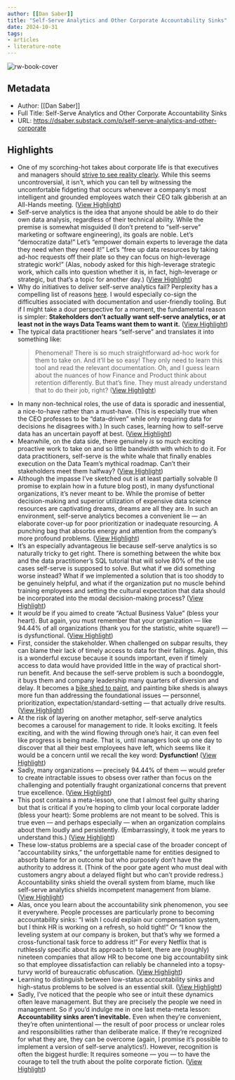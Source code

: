 ```yaml
---
author: [[Dan Saber]]
title: "Self-Serve Analytics and Other Corporate Accountability Sinks"
date: 2024-10-31
tags: 
- articles
- literature-note
---
```

![rw-book-cover](https://substackcdn.com/image/fetch/w_1200,h_600,c_fill,f_jpg,q_auto:good,fl_progressive:steep,g_auto/https%3A%2F%2Fsubstack-post-media.s3.amazonaws.com%2Fpublic%2Fimages%2F79504c3f-0420-48b6-9c06-6736a9b74997_1024x1024.jpeg)

## Metadata
- Author: [[Dan Saber]]
- Full Title: Self-Serve Analytics and Other Corporate Accountability Sinks
- URL: https://dsaber.substack.com/p/self-serve-analytics-and-other-corporate

## Highlights
- One of my scorching-hot takes about corporate life is that executives and managers should [strive to see reality clearly](https://dsaber.substack.com/p/perception-reality-and-the-fundamental). While this seems uncontroversial, it isn’t, which you can tell by witnessing the uncomfortable fidgeting that occurs whenever a company’s most intelligent and grounded employees watch their CEO talk gibberish at an All-Hands meeting. ([View Highlight](https://read.readwise.io/read/01jbfmx9fbbnncq1xhcafmxfkd))
- Self-serve analytics is the idea that anyone should be able to do their own data analysis, regardless of their technical ability. While the premise is somewhat misguided (I don’t pretend to “self-serve” marketing or software engineering), its goals are noble. Let’s “democratize data!” Let’s “empower domain experts to leverage the data they need when they need it!” Let’s “free up data resources by taking ad-hoc requests off their plate so they can focus on high-leverage strategic work!” (Alas, nobody asked for this high-leverage strategic work, which calls into question whether it is, in fact, high-leverage or strategic, but that’s a topic for another day.) ([View Highlight](https://read.readwise.io/read/01jbfmz029912fpz6aq1mgjw0d))
- Why do initiatives to deliver self-serve analytics fail? Perplexity has a compelling list of reasons [here](https://www.perplexity.ai/search/why-do-efforts-to-deliver-self-jZanYvNZQNKyPuf2sqFJ9w). I would especially co-sign the difficulties associated with documentation and user-friendly tooling. But if I might take a dour perspective for a moment, the fundamental reason is simpler: **Stakeholders don’t actually want self-serve analytics, or at least not in the ways Data Teams want them to want it.** ([View Highlight](https://read.readwise.io/read/01jbfmzhrgnf1btr6rrkv9m44g))
- The typical data practitioner hears “self-serve” and translates it into something like:
  > Phenomenal! There is so much straightforward ad-hoc work for them to take on. And it’ll be so easy! They only need to learn this tool and read the relevant documentation. Oh, and I guess learn about the nuances of how Finance and Product think about retention differently. But that’s fine. They must already understand that to do their job, right? ([View Highlight](https://read.readwise.io/read/01jbfn215aycg7ycxwcgsamc9y))
- In many non-technical roles, the use of data is sporadic and inessential, a nice-to-have rather than a must-have. (This is especially true when the CEO professes to be “data-driven” while only requiring data for decisions he disagrees with.) In such cases, learning how to self-serve data has an uncertain payoff at best. ([View Highlight](https://read.readwise.io/read/01jbfn2crejw3ah4rhz032whcc))
- Meanwhile, on the data side, there genuinely *is* so much exciting proactive work to take on and so little bandwidth with which to do it. For data practitioners, self-serve is the white whale that finally enables execution on the Data Team’s mythical roadmap. Can’t their stakeholders meet them halfway? ([View Highlight](https://read.readwise.io/read/01jbfn2mx7hks5tvad90stnh2j))
- Although the impasse I’ve sketched out is at least partially solvable (I promise to explain how in a future blog post), in many dysfunctional organizations, it’s never meant to be. While the promise of better decision-making and superior utilization of expensive data science resources are captivating dreams, dreams are all they are. In such an environment, self-serve analytics becomes a convenient lie — an elaborate cover-up for poor prioritization or inadequate resourcing. A punching bag that absorbs energy and attention from the company’s more profound problems. ([View Highlight](https://read.readwise.io/read/01jbfn31wtt49ce0az4019ts4c))
- It’s an especially advantageous lie because self-serve analytics is so naturally tricky to get right. There is something between the white box and the data practitioner’s SQL tutorial that will solve 80% of the use cases self-serve is supposed to solve. But what if we did something worse instead? What if we implemented a solution that is too shoddy to be genuinely helpful, and what if the organization put no muscle behind training employees and setting the cultural expectation that data should be incorporated into the modal decision-making process? ([View Highlight](https://read.readwise.io/read/01jbfn3d1bnbhmf96nkas94q8c))
- It *would* be if you aimed to create “Actual Business Value” (bless your heart). But again, you must remember that your organization — like 94.44% of all organizations (thank you for the statistic, white square!) — is dysfunctional. ([View Highlight](https://read.readwise.io/read/01jbfn41yna27anx22yr27ca9b))
- First, consider the stakeholder. When challenged on subpar results, they can blame their lack of timely access to data for their failings. Again, this is a wonderful excuse because it sounds important, even if timely access to data would have provided little in the way of practical short-run benefit. And because the self-serve problem is such a boondoggle, it buys them and company leadership many quarters of diversion and delay. It becomes a [bike shed to paint](https://bikeshed.com/), and painting bike sheds is always more fun than addressing the foundational issues — personnel, prioritization, expectation/standard-setting — that actually drive results. ([View Highlight](https://read.readwise.io/read/01jbfn4c9ew8mhchcc05t6vdew))
- At the risk of layering on another metaphor, self-serve analytics becomes a carousel for management to ride. It looks exciting. It feels exciting, and with the wind flowing through one’s hair, it can even feel like progress is being made. That is, until managers look up one day to discover that all their best employees have left, which seems like it would be a concern until we recall the key word: **Dysfunction!** ([View Highlight](https://read.readwise.io/read/01jbfn5yjfbw42qnmzj8yy3tfh))
- Sadly, many organizations — precisely 94.44% of them — would prefer to create intractable issues to obsess over rather than focus on the challenging and potentially fraught organizational concerns that prevent true excellence. ([View Highlight](https://read.readwise.io/read/01jbfn6b0cy4th8e6vkb775ahc))
- This post contains a meta-lesson, one that I almost feel guilty sharing but that is critical if you’re hoping to climb your local corporate ladder (bless your heart): Some problems are not meant to be solved. This is true even — and perhaps especially — when an organization complains about them loudly and persistently. (Embarrassingly, it took me years to understand this.) ([View Highlight](https://read.readwise.io/read/01jbfn6m5rtkt2scaypqxwq414))
- These low-status problems are a special case of the broader concept of “accountability sinks,” the unforgettable name for entities designed to absorb blame for an outcome but who purposely don’t have the authority to address it. (Think of the poor gate agent who must deal with customers angry about a delayed flight but who can’t provide redress.) Accountability sinks shield the overall system from blame, much like self-serve analytics shields incompetent management from blame. ([View Highlight](https://read.readwise.io/read/01jbfn7cr0m6mh978h5a4rdgha))
- Alas, once you learn about the accountability sink phenomenon, you see it everywhere. People processes are particularly prone to becoming accountability sinks: “I wish I could explain our compensation system, but I think HR is working on a refresh, so hold tight!” Or “I know the leveling system at our company is broken, but that’s why we formed a cross-functional task force to address it!” For every Netflix that is ruthlessly specific about its approach to talent, there are (roughly) nineteen companies that allow HR to become one big accountability sink so that employee dissatisfaction can reliably be channeled into a topsy-turvy world of bureaucratic obfuscation. ([View Highlight](https://read.readwise.io/read/01jbfn7w09s54x7crfxhvtvy93))
- Learning to distinguish between low-status accountability sinks and high-status problems to be solved is an essential skill. ([View Highlight](https://read.readwise.io/read/01jbfn910gxagxnjyg57825z34))
- Sadly, I’ve noticed that the people who see or intuit these dynamics often leave management. But they are precisely the people we need in management. So if you’d indulge me in one last meta-meta lesson: **Accountability sinks aren’t inevitable.** Even when they’re convenient, they’re often unintentional — the result of poor process or unclear roles and responsibilities rather than deliberate malice. If they’re recognized for what they are, they can be overcome (again, I promise it’s possible to implement a version of self-serve analytics!). However, recognition is often the biggest hurdle: It requires someone — you — to have the courage to tell the truth about the polite corporate fiction. ([View Highlight](https://read.readwise.io/read/01jbfn9d2sbayh0035ah2zjy5s))
